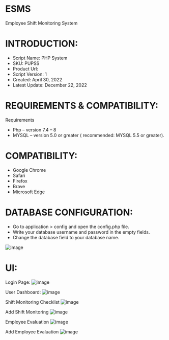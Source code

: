 # ESMS
Employee Shift Monitoring System

# INTRODUCTION:

 * Script Name: PHP System
 * SKU: PUPSS
 * Product Url: 
 * Script Version: 1
 * Created: April 30, 2022
 * Latest Update: December 22, 2022

# REQUIREMENTS & COMPATIBILITY:
Requirements
*	Php – version 7.4 – 8 
*	MYSQL – version 5.0 or greater ( recommended: MYSQL 5.5 or greater).

# COMPATIBILITY:
*	Google Chrome
*	Safari
*	Firefox
*	Brave
*	Microsoft Edge

# DATABASE CONFIGURATION:
*	Go to application > config and open the config.php file.
*	Write your database username and password in the empty fields.
*	Change the database field to your database name.
 
![image](https://user-images.githubusercontent.com/119407422/209150859-d83cc751-75c8-4e43-bb5a-3c6f9564dacd.png)

# UI:
Login Page:
![image](https://user-images.githubusercontent.com/119407422/209150948-994bdc28-ce19-4a31-87da-f8324d756786.png)

User Dashboard:
![image](https://user-images.githubusercontent.com/119407422/209151011-1865d58d-f991-4389-834f-df4326ebcf65.png)

Shift Monitoring Checklist
![image](https://user-images.githubusercontent.com/119407422/209151087-acd7fe18-e64c-4d27-ac6c-0761747b8425.png)

Add Shift Monitoring
![image](https://user-images.githubusercontent.com/119407422/209151180-aaf5a468-06ed-43a2-a7cd-1bfae4480270.png)

Employee Evaluation
![image](https://user-images.githubusercontent.com/119407422/209151251-59b3baf4-79d5-4829-bc66-cdb9436fdb08.png)

Add Employee Evaluation
![image](https://user-images.githubusercontent.com/119407422/209151327-7e8c07f6-f2fc-4703-8daf-d00086069b33.png)



